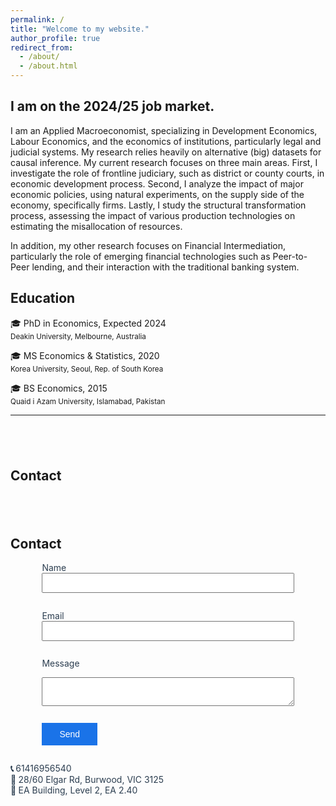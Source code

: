 ```yaml
---
permalink: /
title: "Welcome to my website."
author_profile: true
redirect_from: 
  - /about/
  - /about.html
---
```


I am on the 2024/25 job market.
---

I am an Applied Macroeconomist, specializing in Development Economics, Labour Economics, and the economics of institutions, particularly legal and judicial systems. My research relies heavily on alternative (big) datasets for causal inference. My current research focuses on three main areas. First, I investigate the role of frontline judiciary, such as district or county courts, in economic development process. Second, I analyze the impact of major economic policies, using natural experiments, on the supply side of the economy, specifically firms. Lastly, I study the structural transformation process, assessing the impact of various production technologies on estimating the misallocation of resources. 

In addition, my other research focuses on Financial Intermediation, particularly the role of emerging financial technologies such as Peer-to-Peer lending, and their interaction with the traditional banking system.


## Education

&#127891; PhD in Economics, Expected 2024<br>
<sub>Deakin University, Melbourne, Australia</sub>

&#127891; MS Economics & Statistics, 2020<br>
<sub>Korea University, Seoul, Rep. of South Korea</sub>

&#127891; BS Economics, 2015<br>
<sub>Quaid i Azam University, Islamabad, Pakistan</sub>


---
<h2 style="margin-top: 4em; text-align: left;">Contact</h2>


<h2 style="margin-top: 4em; text-align: left;">Contact</h2>

<form action="https://formspree.io/f/mpwaadvz" method="POST" style="width: 80%; margin: 0 auto; text-align: left;">
  <label for="name" style="display: block; font-size: 1em; color: #2c3e50;">Name</label>
  <input type="text" name="name" id="name" style="width: 100%; padding: 0.5em; margin-bottom: 1em;">

  <label for="email" style="display: block; font-size: 1em; color: #2c3e50;">Email</label>
  <input type="email" name="_replyto" id="email" style="width: 100%; padding: 0.5em; margin-bottom: 1em;">

  <label for="message" style="display: block; font-size: 1em; color: #2c3e50;">Message</label>
  <textarea name="message" id="message" style="width: 100%; padding: 0.5em; margin-bottom: 1em;"></textarea>

  <button type="submit" style="padding: 0.7em 2em; font-size: 1em; color: white; background-color: #1a73e8; border: none; cursor: pointer;">Send</button>
</form>

<p style="font-size: 1em; color: #2c3e50; margin-top: 2em;">
  <strong>📞 </strong> 61416956540<br>
  <strong>📍 </strong> 28/60 Elgar Rd, Burwood, VIC 3125<br>
  <strong>🧭 </strong> EA Building, Level 2, EA 2.40
</p>
